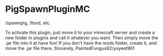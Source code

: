 # PigSpawnPluginMC
/spawnpig, /food, etc.

To activate this plugin, just move it to your minecraft server and create a new folder in plugins and call it whatever you want. Then simply move the .jar file into it at have fun!
If you don't have the mods folder, create it, and move the .jar file there.
Sincerely, PaintedFungus62/yoyeet961
